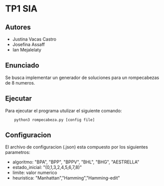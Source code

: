 # TP1 SIA

## Autores

* Justina Vacas Castro
* Josefina Assaff 
* Ian Mejalelaty

## Enunciado

Se busca implementar un generador de soluciones para un rompecabezas de 8 numeros.

## Ejecutar

Para ejecutar el programa utulizar el siguiente comando: 

		python3 rompecabeza.py [config file]

## Configuracion

El archivo de configuracion (.json) esta compuesto por los siguientes parametros:

- algoritmo: "BPA", "BPP", "BPPV", "BHL", "BHG", "AESTRELLA"
- estado_inicial: "(0,1,3,2,4,5,6,7,8)"
- limite: valor numerico
- heuristica: "Manhattan","Hamming","Hamming-edit"
